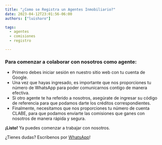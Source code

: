 ```yaml
---
title: "¿Como se Registra un Agentes Inmobiliario?"
date: 2023-04-12T23:01:56-06:00
authors: ["luisharo"]

tags:
  - agentes
  - comisiones
  - registro

---
```


### Para comenzar a colaborar con nosotros como agente:

- Primero debes iniciar sesión en nuestro sitio web con tu cuenta de Google.
- Una vez que hayas ingresado, es importante que nos proporciones tu número de WhatsApp para poder comunicarnos contigo de manera efectiva.
- Si otro agente te ha referido a nosotros, asegúrate de ingresar su código de referencia para que podamos darte los créditos correspondientes.
- Finalmente, necesitamos que nos proporciones tu número de cuenta CLABE, para que podamos enviarte las comisiones que ganes con nosotros de manera rápida y segura.

**¡Listo!** Ya puedes comenzar a trabajar con nosotros.

¿Tienes dudas? Escribenos por [WhatsApp](http://wa.me/+528717716688)!